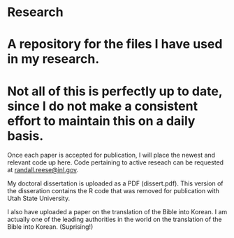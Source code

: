 # Research
# A repository for the files I have used in my research. 
# Not all of this is perfectly up to date, since I do not make a consistent effort to maintain this on a daily basis.

Once each paper is accepted for publication, I will place the newest and relevant code up here. Code pertaining to active reseach can be requested at randall.reese@inl.gov. 

My doctoral dissertation is uploaded as a PDF (dissert.pdf). 
This version of the disseration contains the R code that was removed for publication with Utah State University.

I also have uploaded a paper on the translation of the Bible into Korean. I am actually one of the leading authorities in the world on the translation of the Bible into Korean. (Suprising!)
